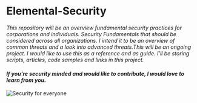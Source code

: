 # Elemental-Security

*This repository will be an overview fundamental security practices for corporations and individuals. Security Fundamentals that should be considered across all organizations. I intend it to be an overview of common threats and a look into advanced threats.This will be an ongoing project. I would like to use this as a reference and as guide. I’ll be storing scripts, articles, code samples and links in this project.*

#### *If you’re security minded and would like to contribute, I would love to learn from you.*

![Security for everyone](https://cdn.pixabay.com/photo/2016/11/07/12/08/cyber-security-1805632_960_720.png)
